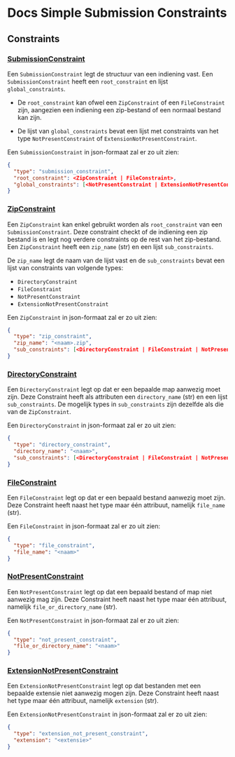 # Docs Simple Submission Constraints

## Constraints

### [SubmissionConstraint](./submission_constraint.py)

Een `SubmissionConstraint` legt de structuur van een indiening vast. 
Een `SubmissionConstraint` heeft een `root_constraint` en lijst `global_constraints`.

- De `root_constraint` kan ofwel een `ZipConstraint` of een `FileConstraint` zijn, aangezien een indiening een 
zip-bestand of een normaal bestand kan zijn. 

- De lijst van `global_constraints` bevat een lijst met constraints 
van het type `NotPresentConstraint` of `ExtensionNotPresentConstraint`.

Een `SubmissionConstraint` in json-formaat zal er zo uit zien:

```json
{
  "type": "submission_constraint",
  "root_constraint": <ZipConstraint | FileConstraint>,
  "global_constraints": [<NotPresentConstraint | ExtensionNotPresentConstraint>]
}
```
### [ZipConstraint](./zip_constraint.py)

Een `ZipConstraint` kan enkel gebruikt worden als `root_constraint` van een `SubmissionConstraint`.
Deze constraint checkt of de indiening een zip bestand is en legt nog verdere constraints op de rest van het zip-bestand.
Een `ZipConstraint` heeft een `zip_name` (str) en een lijst `sub_constraints`. 

De `zip_name` legt de naam van de lijst vast en de `sub_constraints` bevat een lijst van constraints van volgende types:

- `DirectoryConstraint`
- `FileConstraint`
- `NotPresentConstraint`
- `ExtensionNotPresentConstraint`

Een `ZipConstraint` in json-formaat zal er zo uit zien:

```json
{
  "type": "zip_constraint",
  "zip_name": "<naam>.zip",
  "sub_constraints": [<DirectoryConstraint | FileConstraint | NotPresentConstraint | ExtensionNotPresentConstraint>]
}
```

### [DirectoryConstraint](./directory_constraint.py)

Een `DirectoryConstraint` legt op dat er een bepaalde map aanwezig moet zijn. Deze Constraint heeft als attributen
een `directory_name` (str) en een lijst `sub_constraints`. De mogelijk types in `sub_constraints` zijn dezelfde als die van de `ZipConstraint`.

Een `DirectoryConstraint` in json-formaat zal er zo uit zien:

```json
{
  "type": "directory_constraint",
  "directory_name": "<naam>",
  "sub_constraints": [<DirectoryConstraint | FileConstraint | NotPresentConstraint | ExtensionNotPresentConstraint>]
}
```

### [FileConstraint](./file_constraint.py)

Een `FileConstraint` legt op dat er een bepaald bestand aanwezig moet zijn. Deze Constraint heeft naast het type 
maar één attribuut, namelijk `file_name` (str).

Een `FileConstraint` in json-formaat zal er zo uit zien:

```json
{
  "type": "file_constraint",
  "file_name": "<naam>"
}
```

### [NotPresentConstraint](./not_present_constraint.py)

Een `NotPresentConstraint` legt op dat een bepaald bestand of map niet aanwezig mag zijn. Deze Constraint heeft naast het type
maar één attribuut, namelijk `file_or_directory_name` (str).

Een `NotPresentConstraint` in json-formaat zal er zo uit zien:

```json
{
  "type": "not_present_constraint",
  "file_or_directory_name": "<naam>"
}
```

### [ExtensionNotPresentConstraint](./extension_not_present_constraint.py)

Een `ExtensionNotPresentConstraint` legt op dat bestanden met een bepaalde extensie niet aanwezig mogen zijn. 
Deze Constraint heeft naast het type maar één attribuut, namelijk `extension` (str).

Een `ExtensionNotPresentConstraint` in json-formaat zal er zo uit zien:

```json
{
  "type": "extension_not_present_constraint",
  "extension": "<extensie>"
}
```


